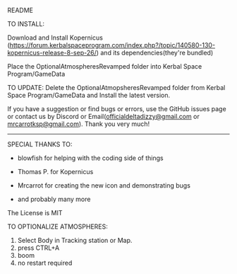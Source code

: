 README

TO INSTALL:

Download and Install Kopernicus (https://forum.kerbalspaceprogram.com/index.php?/topic/140580-130-kopernicus-release-8-sep-26/) and its dependencies(they're bundled)


Place the OptionalAtmospheresRevamped folder into Kerbal Space Program/GameData

TO UPDATE:
Delete the OptionalAtmopsheresRevamped folder from Kerbal Space Program/GameData and Install the latest version.

If you have a suggestion or find bugs or errors, use the GitHub issues page or contact us by Discord or Email(officialdeltadizzy@gmail.com or mrcarrotksp@gmail.com). Thank you very much!

***********************************************************
SPECIAL THANKS TO:

- blowfish for helping with the coding side of things

- Thomas P. for Kopernicus

- Mrcarrot for creating the new icon and demonstrating bugs

- and probably many more

The License is MIT

TO OPTIONALIZE ATMOSPHERES:

1) Select Body in Tracking station or Map.
2) press CTRL+A
3) boom
4) no restart required
